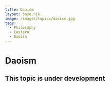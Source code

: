 ```yaml
---
title: Daoism
layout: base.njk
image: /images/topics/daoism.jpg
tags:
  - Philosophy
  - Eastern
  - Daoism
---
```


# Daoism

## This topic is under development